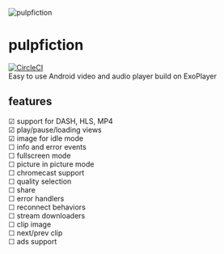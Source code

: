 ![pulpfiction](https://raw.githubusercontent.com/tomasznajda/pulpfiction/master/logo.png)

# pulpfiction
[![CircleCI](https://circleci.com/gh/tomasznajda/pulpfiction.svg?style=svg)](https://circleci.com/gh/tomasznajda/pulpfiction)\
Easy to use Android video and audio player build on ExoPlayer

## features
☑ support for DASH, HLS, MP4\
☑ play/pause/loading views\
☑ image for idle mode\
☐ info and error events\
☐ fullscreen mode\
☐ picture in picture mode\
☐ chromecast support\
☐ quality selection\
☐ share\
☐ error handlers\
☐ reconnect behaviors\
☐ stream downloaders\
☐ clip image\
☐ next/prev clip\
☐ ads support
